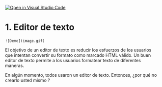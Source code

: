 [![Open in Visual Studio Code](https://classroom.github.com/assets/open-in-vscode-f059dc9a6f8d3a56e377f745f24479a46679e63a5d9fe6f495e02850cd0d8118.svg)](https://classroom.github.com/online_ide?assignment_repo_id=5879111&assignment_repo_type=AssignmentRepo)
# 1. Editor de texto

	![Demo](image.gif)

El objetivo de un editor de texto es reducir los esfuerzos de los usuarios que intentan convertir su formato como marcado HTML válido. Un buen editor de texto permite a los usuarios formatear texto de diferentes maneras.


En algún momento, todos usaron un editor de texto. Entonces, ¿por qué no crearlo usted mismo ?
